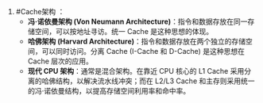1.  #Cache架构 ：
    *   **冯·诺依曼架构 (Von Neumann Architecture)**：指令和数据存放在同一存储空间，可以按地址寻访。统一 Cache 是这种思想的体现。
    *   **哈佛架构 (Harvard Architecture)**：指令和数据存放在两个独立的存储空间，可以同时访问。分离 Cache (I-Cache 和 D-Cache) 是这种思想在 Cache 层次的应用。
    *   **现代 CPU 架构**：通常是混合架构。在靠近 CPU 核心的 L1 Cache 采用分离的哈佛结构，以解决流水线冲突；而在 L2/L3 Cache 和主存则采用统一的冯·诺依曼结构，以提高存储空间利用率和命中率。

